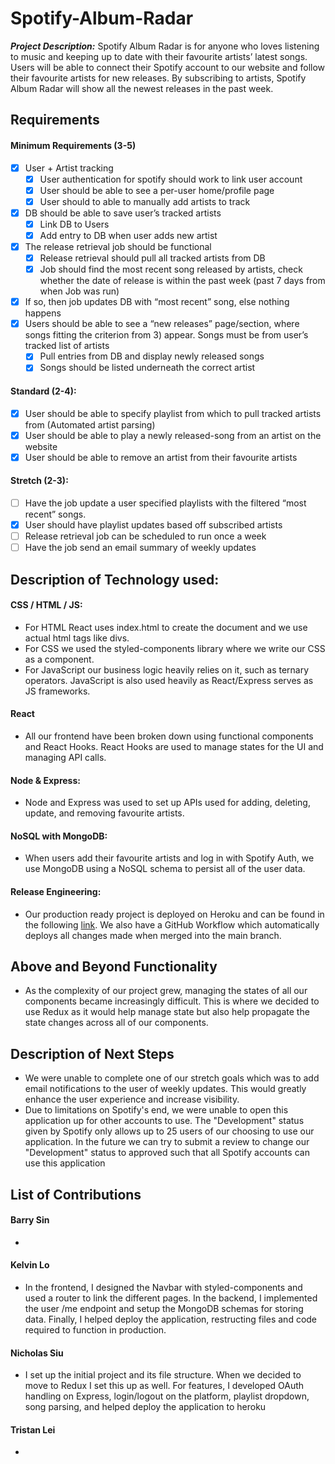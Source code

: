# Spotify-Album-Radar

**_Project Description:_**
Spotify Album Radar is for anyone who loves listening to music and keeping up to date with their favourite artists’ latest songs. Users will be able to connect their Spotify account to our website and follow their favourite artists for new releases. By subscribing to artists, Spotify Album Radar will show all the newest releases in the past week.

## Requirements

#### Minimum Requirements (3-5)

- [x] User + Artist tracking
  - [x] User authentication for spotify should work to link user account
  - [x] User should be able to see a per-user home/profile page
  - [x] User should to able to manually add artists to track
- [x] DB should be able to save user’s tracked artists
  - [x] Link DB to Users
  - [x] Add entry to DB when user adds new artist
- [x] The release retrieval job should be functional
  - [x] Release retrieval should pull all tracked artists from DB
  - [x] Job should find the most recent song released by artists, check whether the date of release is within the past week (past 7 days from when Job was run)
- [x] If so, then job updates DB with “most recent” song, else nothing happens
- [x] Users should be able to see a “new releases” page/section, where songs fitting the criterion from 3) appear. Songs must be from user’s tracked list of artists
  - [x] Pull entries from DB and display newly released songs
  - [x] Songs should be listed underneath the correct artist

#### Standard (2-4):

- [x] User should be able to specify playlist from which to pull tracked artists from (Automated artist parsing)
- [x] User should be able to play a newly released-song from an artist on the website
- [x] User should be able to remove an artist from their favourite artists

#### Stretch (2-3):

- [ ] Have the job update a user specified playlists with the filtered “most recent” songs.
- [x] User should have playlist updates based off subscribed artists
- [ ] Release retrieval job can be scheduled to run once a week
- [ ] Have the job send an email summary of weekly updates

## Description of Technology used:

#### CSS / HTML / JS:

- For HTML React uses index.html to create the document and we use actual html tags like divs.
- For CSS we used the styled-components library where we write our CSS as a component.
- For JavaScript our business logic heavily relies on it, such as ternary operators. JavaScript is also used heavily as React/Express serves as JS frameworks.

#### React

- All our frontend have been broken down using functional components and React Hooks. React Hooks are used to manage states for the UI and managing API calls.

#### Node & Express:

- Node and Express was used to set up APIs used for adding, deleting, update, and removing favourite artists.

#### NoSQL with MongoDB:

- When users add their favourite artists and log in with Spotify Auth, we use MongoDB using a NoSQL schema to persist all of the user data.

#### Release Engineering:

- Our production ready project is deployed on Heroku and can be found in the following [link](https://spotifyreleaseradar.herokuapp.com/). We also have a GitHub Workflow which automatically deploys all changes made when merged into the main branch.

## Above and Beyond Functionality

- As the complexity of our project grew, managing the states of all our components became increasingly difficult. This is where we decided to use Redux as it would help manage state but also help propagate the state changes across all of our components.

## Description of Next Steps

- We were unable to complete one of our stretch goals which was to add email notifications to the user of weekly updates. This would greatly enhance the user experience and increase visibility.
- Due to limitations on Spotify's end, we were unable to open this application up for other accounts to use. The "Development" status given by Spotify only allows up to 25 users of our choosing to use our application. In the future we can try to submit a review to change our "Development" status to approved such that all Spotify accounts can use this application

## List of Contributions

#### Barry Sin

-

#### Kelvin Lo

- In the frontend, I designed the Navbar with styled-components and used a router to link the different pages. In the backend, I implemented the user /me endpoint and setup the MongoDB schemas for storing data. Finally, I helped deploy the application, restructing files and code required to function in production.

#### Nicholas Siu

- I set up the initial project and its file structure. When we decided to move to Redux I set this up as well. For features, I developed OAuth handling on Express, login/logout on the platform, playlist dropdown, song parsing, and helped deploy the application to heroku

#### Tristan Lei

-
